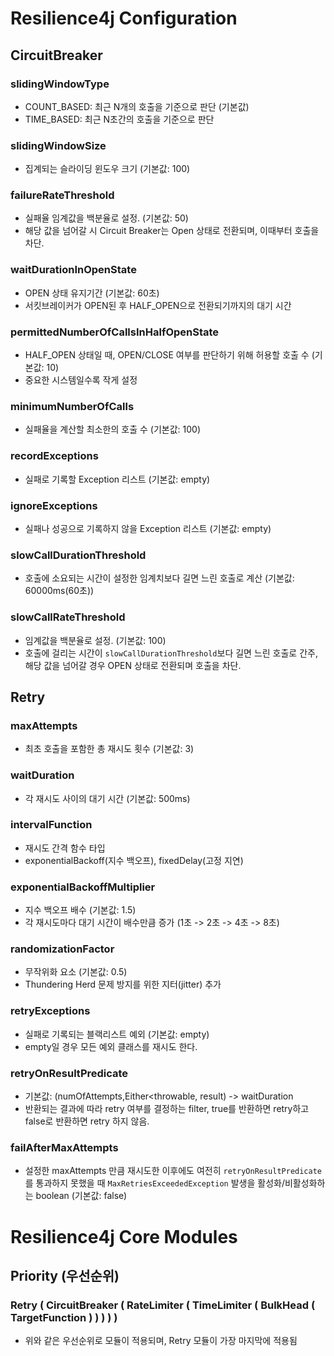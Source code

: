 # Resilience4j Configuration

## CircuitBreaker  
### slidingWindowType
- COUNT_BASED: 최근 N개의 호출을 기준으로 판단 (기본값)
- TIME_BASED: 최근 N초간의 호출을 기준으로 판단
### slidingWindowSize
- 집계되는 슬라이딩 윈도우 크기 (기본값: 100)
### failureRateThreshold
- 실패율 임계값을 백분율로 설정. (기본값: 50)
- 해당 값을 넘어갈 시 Circuit Breaker는 Open 상태로 전환되며, 이때부터 호출을 차단.
### waitDurationInOpenState
- OPEN 상태 유지기간 (기본값: 60초)
- 서킷브레이커가 OPEN된 후 HALF_OPEN으로 전환되기까지의 대기 시간
### permittedNumberOfCallsInHalfOpenState
- HALF_OPEN 상태일 때, OPEN/CLOSE 여부를 판단하기 위해 허용할 호출 수 (기본값: 10)
- 중요한 시스템일수록 작게 설정
### minimumNumberOfCalls
- 실패율을 계산할 최소한의 호출 수 (기본값: 100)
### recordExceptions
- 실패로 기록할 Exception 리스트 (기본값: empty)
### ignoreExceptions
- 실패나 성공으로 기록하지 않을 Exception 리스트 (기본값: empty)
### slowCallDurationThreshold
- 호출에 소요되는 시간이 설정한 임계치보다 길면 느린 호출로 계산 (기본값: 60000ms(60초))
### slowCallRateThreshold
- 임계값을 백분율로 설정. (기본값: 100)
- 호출에 걸리는 시간이 `slowCallDurationThreshold`보다 길면 느린 호출로 간주, 해당 값을 넘어갈 경우 OPEN 상태로 전환되며 호출을 차단.


## Retry
### maxAttempts
- 최초 호출을 포함한 총 재시도 횟수 (기본값: 3)
### waitDuration
- 각 재시도 사이의 대기 시간 (기본값: 500ms)
### intervalFunction
- 재시도 간격 함수 타입
- exponentialBackoff(지수 백오프), fixedDelay(고정 지연)
### exponentialBackoffMultiplier
- 지수 백오프 배수 (기본값: 1.5)
- 각 재시도마다 대기 시간이 배수만큼 증가 (1초 -> 2초 -> 4초 -> 8초)
### randomizationFactor
- 무작위화 요소 (기본값: 0.5)
- Thundering Herd 문제 방지를 위한 지터(jitter) 추가
### retryExceptions
- 실패로 기록되는 블랙리스트 예외 (기본값: empty)
- empty일 경우 모든 예외 클래스를 재시도 한다.
### retryOnResultPredicate 
- 기본값: (numOfAttempts,Either<throwable, result) -> waitDuration
- 반환되는 결과에 따라 retry 여부를 결정하는 filter, true를 반환하면 retry하고 false로 반환하면 retry 하지 않음.
### failAfterMaxAttempts
- 설정한 maxAttempts 만큼 재시도한 이후에도 여전히 `retryOnResultPredicate`를 통과하지 못했을 때 `MaxRetriesExceededException` 발생을 활성화/비활성화하는 boolean (기본값: false)

# Resilience4j Core Modules
## Priority (우선순위)
###  Retry ( CircuitBreaker ( RateLimiter ( TimeLimiter ( BulkHead ( TargetFunction ) ) ) ) )
- 위와 같은 우선순위로 모듈이 적용되며, Retry 모듈이 가장 마지막에 적용됨